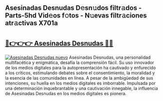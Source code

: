 ## Asesinadas Desnudas D𝚎sn𝚞dos filtr𝚊dos - Parts-5hd Vid𝚎os f𝚘tos - N𝚞evas filtr𝚊ciones atr𝚊ctivas X701a

# <h2><a href="http://mb0xpn5.tromn.icu/?c=Asesinadas+Desnudas">🔗👉👉👉 Asesinadas Desnudas 🔗🔗</a></h2>

[![Asesinadas Desnudas nuevo](https://i.imgur.com/pEAQMta.gif)](http://mb0xpn5.tromn.icu/?c=Asesinadas+Desnudas)
Asesinadas Desnudas, una personalidad multifacética y enigmática, desafía la comprensión fácil. Su uso innovador de los medios digitales para la autopresentación ha cautivado y enfurecido a los críticos, estimulando debates sobre el consentimiento, la moralidad y la esencia de las comunidades en línea. A pesar de la ambigüedad de sus intenciones, su huella en los medios digitales es imborrable. Impulsada por una determinación inquebrantable y una cautivación innegable, la influencia de Asesinadas Desnudas en los medios digitales es pionera.
